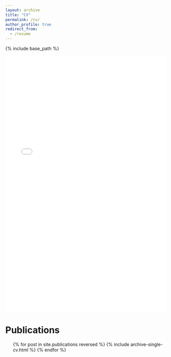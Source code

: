 ```yaml
---
layout: archive
title: "CV"
permalink: /cv/
author_profile: true
redirect_from:
  - /resume
---
```


{% include base_path %}

<iframe src="/files/cv.pdf" width="100%" height="800" frameborder="no" border="0" marginwidth="0" marginheight="0"></iframe>


Publications
======
  <ul>{% for post in site.publications reversed %}
    {% include archive-single-cv.html %}
  {% endfor %}</ul>
  

